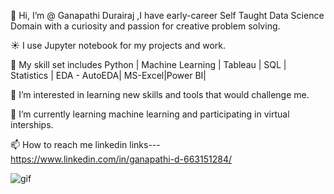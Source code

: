 👋 Hi, I’m @ Ganapathi Durairaj ,I have early-career Self Taught Data Science Domain with a curiosity and passion for creative problem solving.

☀️ I use Jupyter notebook for my projects and work.

🤹 My skill set includes Python | Machine Learning | Tableau | SQL | Statistics | EDA - AutoEDA| MS-Excel|Power BI|

👀 I’m interested in learning new skills and tools that would challenge me.

🌱 I’m currently learning machine learning and participating in virtual interships.

📫 How to reach me linkedin links--- https://www.linkedin.com/in/ganapathi-d-663151284/

![gif](https://github.com/ganapathid98/ganapathid98/assets/128971589/595355c1-7b88-48fa-bd18-a3cf67ab609a)


<!---
ganapathid98/ganapathid98 is a ✨ special ✨ repository because its `README.md` (this file) appears on your GitHub profile.
You can click the Preview link to take a look at your changes.
--->

